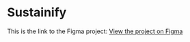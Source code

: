 # Sustainify

This is the link to the Figma project:
[View the project on Figma](https://www.figma.com/design/V76awPFBSJhHyrcbvYMMi0/DEPI-Final-Project---sustainify?node-id=276-728&t=5nYKMYQ9JXSraNwH-1)
